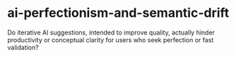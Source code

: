 # ai-perfectionism-and-semantic-drift
Do iterative AI suggestions, intended to improve quality, actually hinder productivity or conceptual clarity for users who seek perfection or fast validation?
